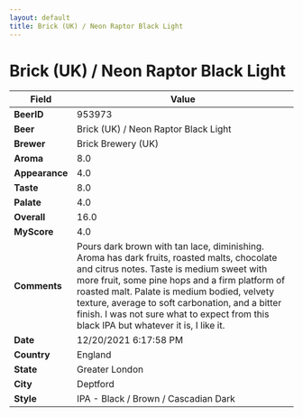 ```yaml
---
layout: default
title: Brick (UK) / Neon Raptor Black Light
---
```


# Brick (UK) / Neon Raptor Black Light

| Field         | Value     |
|---------------|-----------|
| **BeerID** | 953973 |
| **Beer** | Brick (UK) / Neon Raptor Black Light |
| **Brewer** | Brick Brewery (UK) |
| **Aroma** | 8.0 |
| **Appearance** | 4.0 |
| **Taste** | 8.0 |
| **Palate** | 4.0 |
| **Overall** | 16.0 |
| **MyScore** | 4.0 |
| **Comments** | Pours dark brown with tan lace, diminishing. Aroma has dark fruits, roasted malts, chocolate and citrus notes. Taste is medium sweet with more fruit, some pine hops and a firm platform of roasted malt. Palate is medium bodied, velvety texture, average to soft carbonation, and a bitter finish. I was not sure what to expect from this black IPA but whatever it is, I like it. |
| **Date** | 12/20/2021 6:17:58 PM |
| **Country** | England |
| **State** | Greater London |
| **City** | Deptford |
| **Style** | IPA - Black / Brown / Cascadian Dark |
